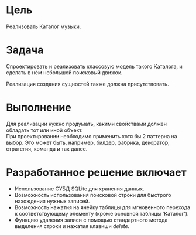 # Цель
Реализовать Каталог музыки.
# Задача
Спроектировать и реализовать классовую модель такого Каталога, и сделать в нём небольшой поисковый движок.

Реализация создания сущностей также должна присутствовать.
# Выполнение
Для реализации нужно продумать, какими свойствами должен обладать тот или иной объект.  
При проектировании необходимо применить хотя бы 2 паттерна на выбор. Это может быть, например, билдер, фабрика, декоратор, стратегия, команда и так далее.

# Разработанное решение включает
- Использование СУБД SQLite для хранения данных.
- Возможность использования поисковой строки для быстрого нахождения нужных записей.
- Возможность нажатия на ячейку таблицы для мгновенного перехода к соответствующему элементу (кроме основной таблицы 'Каталог').
- Функцию удаления записи с помощью стандартного метода выделения строки и нажатия клавиши *delete*.